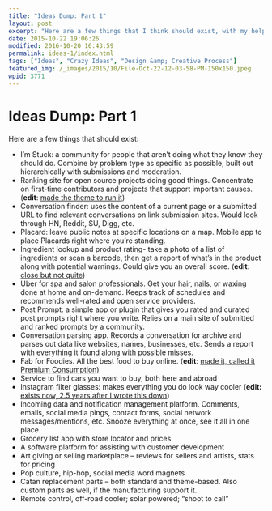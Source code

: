 ```yaml
---
title: "Ideas Dump: Part 1"
layout: post
excerpt: "Here are a few things that I think should exist, with my help or without. Make one or make them all, just let me know when they launch. "
date: 2015-10-22 19:06:26
modified: 2016-10-20 16:43:59
permalink: ideas-1/index.html
tags: ["Ideas", "Crazy Ideas", "Design &amp; Creative Process"]
featured_img: /_images/2015/10/File-Oct-22-12-03-58-PM-150x150.jpeg
wpid: 3771
---
```


# Ideas Dump: Part 1

Here are a few things that should exist:

- I’m Stuck: a community for people that aren’t doing what they know they should do. Combine by problem type as specific as possible, built out hierarchically with submissions and moderation.
- Ranking site for open source projects doing good things. Concentrate on first-time contributors and projects that support important causes. (**edit**: [made the theme to run it](http://rankitwp.com/))
- Conversation finder: uses the content of a current page or a submitted URL to find relevant conversations on link submission sites. Would look through HN, Reddit, SU, Digg, etc.
- Placard: leave public notes at specific locations on a map. Mobile app to place Placards right where you’re standing.
- Ingredient lookup and product rating- take a photo of a list of ingredients or scan a barcode, then get a report of what’s in the product along with potential warnings. Could give you an overall score. (**edit**: [close but not quite](http://www.ewg.org/))
- Uber for spa and salon professionals. Get your hair, nails, or waxing done at home and on-demand. Keeps track of schedules and recommends well-rated and open service providers.
- Post Prompt: a simple app or plugin that gives you rated and curated post prompts right where you write. Relies on a main site of submitted and ranked prompts by a community.
- Conversation parsing app. Records a conversation for archive and parses out data like websites, names, businesses, etc. Sends a report with everything it found along with possible misses.
- Fab for Foodies. All the best food to buy online. (**edit**: [made it, called it Premium Consumption](http://premiumconsumption.com/))
- Service to find cars you want to buy, both here and abroad
- Instagram filter glasses: makes everything you do look way cooler (**edit:** [exists now, 2.5 years after I wrote this down](https://www.indiegogo.com/projects/tens-the-real-life-photo-filter#/))
- Incoming data and notification management platform. Comments, emails, social media pings, contact forms, social network messages/mentions, etc. Snooze everything at once, see it all in one place.
- Grocery list app with store locator and prices
- A software platform for assisting with customer development
- Art giving or selling marketplace – reviews for sellers and artists, stats for pricing
- Pop culture, hip-hop, social media word magnets
- Catan replacement parts – both standard and theme-based. Also custom parts as well, if the manufacturing support it.
- Remote control, off-road cooler; solar powered; “shoot to call”